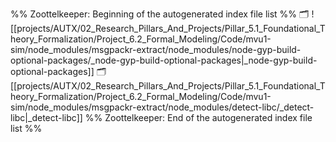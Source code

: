 %% Zoottelkeeper: Beginning of the autogenerated index file list  %%
🗂️ ![[projects/AUTX/02_Research_Pillars_And_Projects/Pillar_5.1_Foundational_Theory_Formalization/Project_6.2_Formal_Modeling/Code/mvu1-sim/node_modules/msgpackr-extract/node_modules/node-gyp-build-optional-packages/_node-gyp-build-optional-packages|_node-gyp-build-optional-packages]]
🗂️ [[projects/AUTX/02_Research_Pillars_And_Projects/Pillar_5.1_Foundational_Theory_Formalization/Project_6.2_Formal_Modeling/Code/mvu1-sim/node_modules/msgpackr-extract/node_modules/detect-libc/_detect-libc|_detect-libc]]
%% Zoottelkeeper: End of the autogenerated index file list  %%
